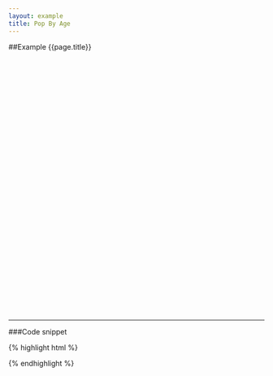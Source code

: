 ```yaml
---
layout: example
title: Pop By Age
---
```


##Example {{page.title}}

<div id='placeholder' class='example-placeholder' style="width: 720px; height: 500px; padding-top: 0px;"></div>

---

###Code snippet

{% highlight html %}
<div id='placeholder' width="600px" height="400px"></div>
<script>
Vizabi('PopByAge', document.getElementById('placeholder'));
</script>
{% endhighlight %}

<script defer>
Vizabi('PopByAge', document.getElementById('placeholder'), {
	state: {
			marker: {
					axis_y: {
							use: 'indicator',
							which: 'age'
					},
					axis_x: {
							use: 'indicator',
							which: 'population'
					}
			}
	},
	data: {
		reader: 'csv',
		path: '/preview/data/waffles/usa.csv'
	}
});
</script>
